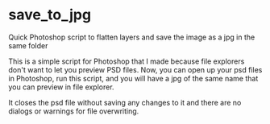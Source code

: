 # save_to_jpg
Quick Photoshop script to flatten layers and save the image as a jpg in the same folder

This is a simple script for Photoshop that I made because file explorers don't want to let you preview PSD files.
Now, you can open up your psd files in Photoshop, run this script, and you will have a jpg of the same name that you can preview in file explorer.

It closes the psd file without saving any changes to it and there are no dialogs or warnings for file overwriting.
